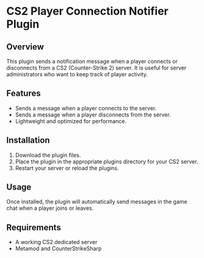 # CS2 Player Connection Notifier Plugin

## Overview
This plugin sends a notification message when a player connects or disconnects from a CS2 (Counter-Strike 2) server. It is useful for server administrators who want to keep track of player activity.

## Features
- Sends a message when a player connects to the server.
- Sends a message when a player disconnects from the server.
- Lightweight and optimized for performance.

## Installation
1. Download the plugin files.
2. Place the plugin in the appropriate plugins directory for your CS2 server.
3. Restart your server or reload the plugins.

## Usage
Once installed, the plugin will automatically send messages in the game chat when a player joins or leaves.

## Requirements
- A working CS2 dedicated server
- Metamod and CounterStrikeSharp
